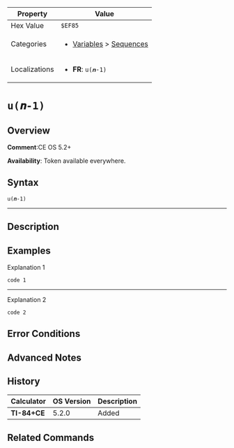 | Property      | Value |
|---------------|-------|
| Hex Value     | `$EF85`|
| Categories    | <ul><li>[Variables](<../categories/Variables.md>) > [Sequences](<../categories/Variables.md#Sequences>)</li></ul> |
| Localizations | <ul><li><b>FR</b>: `u(𝒏-1)`</li></ul> |

# `u(𝒏-1)`

## Overview


<b>Comment</b>:CE OS 5.2+

<b>Availability</b>: Token available everywhere.

## Syntax
`u(𝒏-1)`

<hr>

## Description


## Examples

Explanation 1
```ti-basic
code 1
```
---
Explanation 2
```ti-basic
code 2
```

## Error Conditions


## Advanced Notes


## History
| Calculator | OS Version | Description |
|------------|------------|-------------|
| <b>TI-84+CE</b> | 5.2.0 | Added |

## Related Commands

